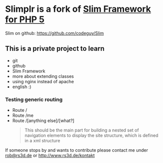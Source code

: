 # Slimplr is a fork of [Slim Framework for PHP 5](http://www.slimframework.com)

Slim on github: https://github.com/codeguy/Slim

## This is a private project to learn

* git
* github
* Slim Framework
* more about extending classes
* using nginx instead of apache
* english :)



### Testing generic routing
* Route /
* Route /me
* Route /[anything else]/[what?]
	> This should be the main part for building a nested set of navigation elements to display the site structure, which is defined in a xml structure


If someone stops by and wants to contribute please contact me under <rob@rs3d.de> or http://www.rs3d.de/kontakt
